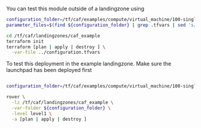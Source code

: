 You can test this module outside of a landingzone using

```bash
configuration_folder=/tf/caf/examples/compute/virtual_machine/100-single-linux-vm
parameter_files=$(find ${configuration_folder} | grep .tfvars | sed 's/.*/-var-file &/' | xargs)

cd /tf/caf/landingzones/caf_example
terraform init
terraform [plan | apply | destroy ] \
  -var-file ../configuration.tfvars


```

To test this deployment in the example landingzone. Make sure the launchpad has been deployed first

```bash

configuration_folder=/tf/caf/examples/compute/virtual_machine/100-single-linux-vm

rover \
  -lz /tf/caf/landingzones/caf_example \
  -var-folder ${configuration_folder} \
  -level level1 \
  -a [plan | apply | destroy ]

```